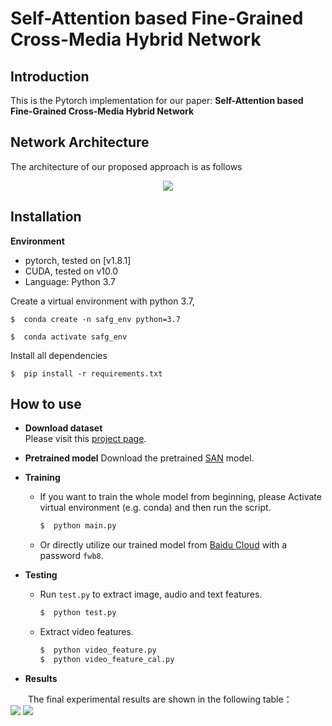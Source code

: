 # Self-Attention based Fine-Grained Cross-Media Hybrid Network
## Introduction
This is the Pytorch implementation for our paper: **Self-Attention based Fine-Grained Cross-Media Hybrid Network**
## Network Architecture
The architecture of our proposed approach is as follows
<div align=center><img  src="https://github.com/NUST-Machine-Intelligence-Laboratory/SAFGCMHN/blob/main/fig/architecture.png"/></div>

## Installation
**Environment**  
* pytorch, tested on [v1.8.1]  
* CUDA, tested on v10.0  
* Language: Python 3.7

Create a virtual environment with python 3.7,

    $  conda create -n safg_env python=3.7

    $  conda activate safg_env

  Install all dependencies

    $  pip install -r requirements.txt
    
## How to use

* **Download dataset**  
Please visit this [project page](http://59.108.48.34/tiki/FGCrossNet/).
* **Pretrained model**
Download the pretrained [SAN](https://github.com/hszhao/SAN) model.

* **Training**  
   * If you want to train the whole model from beginning, please Activate virtual environment (e.g. conda) and then run the script.
      ```python
      $  python main.py
      ```
   * Or directly utilize our trained model from [Baidu Cloud](https://pan.baidu.com/s/1GlDbEbZizk5jncEwXlbpig) with a password `fwb8`.
* **Testing**  
   * Run `test.py` to extract image, audio and text features.
      ```python
      $  python test.py
      ```
    * Extract video features.
      ```python
      $  python video_feature.py
      $  python video_feature_cal.py
      ```

* **Results**
 
 &emsp;&emsp;The final experimental results are shown in the following table：    
 ![](https://github.com/NUST-Machine-Intelligence-Laboratory/SAFGCMHN/blob/main/fig/table2.png)
 ![](https://github.com/NUST-Machine-Intelligence-Laboratory/SAFGCMHN/blob/main/fig/table3.png)

 

